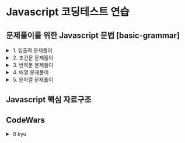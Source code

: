 # Javascript 코딩테스트 연습

## 문제풀이를 위한 Javascript 문법 [basic-grammar]

<details>
  <summary>&nbsp;1. 입출력 문제풀이</summary>
  <div markdown="1">&nbsp; • a + b</div>
  <div markdown="2">&nbsp; • a * b</div>
  <div markdown="3">&nbsp; • 사칙연산</div>
  <div markdown="4">&nbsp; • 곱셉</div>
</details>
<details>
  <summary>&nbsp;2. 조건문 문제풀이</summary>
  <div markdown="1">&nbsp; • 시험성적</div>
  <div markdown="2">&nbsp; • 알람시계</div>
  <div markdown="3">&nbsp; • 오븐시계</div>
  <div markdown="4">&nbsp; • 주사위 세개</div>
</details>
<details>
  <summary>&nbsp;3. 반복문 문제풀이</summary>
  <div markdown="1">&nbsp; • 시험성적</div>
  <div markdown="2">&nbsp; • 알람시계</div>
  <div markdown="3">&nbsp; • 오븐시계</div>
  <div markdown="4">&nbsp; • 주사위 세개</div>
</details>
<details>
  <summary>&nbsp;4. 배열 문제풀이</summary>
  <div markdown="1">&nbsp; • 시험성적</div>
  <div markdown="2">&nbsp; • 알람시계</div>
  <div markdown="3">&nbsp; • 오븐시계</div>
  <div markdown="4">&nbsp; • 주사위 세개</div>
</details>
<details>
  <summary>&nbsp;5. 문자열 문제풀이</summary>
  <div markdown="1">&nbsp; • 시험성적</div>
  <div markdown="2">&nbsp; • 알람시계</div>
  <div markdown="3">&nbsp; • 오븐시계</div>
  <div markdown="4">&nbsp; • 주사위 세개</div>
</details>

## Javascript 핵심 자료구조

## CodeWars

<details>
  <summary>&nbsp;8 kyu</summary>
  <div markdown="1">&nbsp; • Calculate average</div>
  <div markdown="2">&nbsp; • No zeros for heros</div>
  <div markdown="3">&nbsp; • Quarter of the year</div>
  <div markdown="4">&nbsp; • Drink about</div>
  <div markdown="5">&nbsp; • Will there be enough space?</div>
</details>
